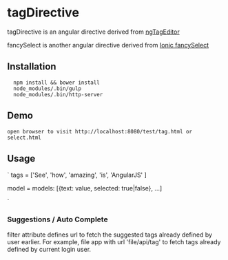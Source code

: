 # tagDirective
tagDirective is an angular directive derived from [ngTagEditor](https://github.com/varyoo/ngTagEditor/blob/master/test.html)

fancySelect is another angular directive derived from [Ionic fancySelect](http://codepen.io/mhartington/pen/CImqy)

## Installation
```
  npm install && bower install
  node_modules/.bin/gulp
  node_modules/.bin/http-server
```

## Demo
`
  open browser to visit http://localhost:8080/test/tag.html or select.html
`

## Usage
`
tags = ['See', 'how', 'amazing', 'is', 'AngularJS' ]
<tag-editor filter='file/api/tag' ng-model='tags' template-url='../tag.html' placeholder='Tag e.g. Team, Confidential, ...'></tag-editor>

model =
	models: 		[{text: value, selected: true|false}, ...]

<fancy-select template-url="../select.html" ng-model="model" multiple title="choose countries">
</fancy-select>
`

### Suggestions / Auto Complete
filter attribute defines url to fetch the suggested tags already defined by user earlier. For example, file app with url 'file/api/tag' to fetch tags already defined by current login user. 